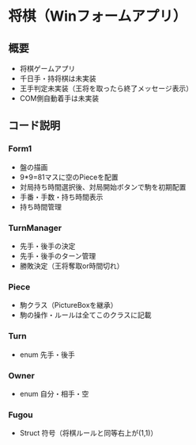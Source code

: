 # 将棋（Winフォームアプリ）
## 概要
- 将棋ゲームアプリ
- 千日手・持将棋は未実装
- 王手判定未実装（王将を取ったら終了メッセージ表示）
- COM側自動着手は未実装
## コード説明
### Form1
- 盤の描画
- 9\*9=81マスに空のPieceを配置
- 対局持ち時間選択後、対局開始ボタンで駒を初期配置
- 手番・手数・持ち時間表示
- 持ち時間管理
### TurnManager
- 先手・後手の決定
- 先手・後手のターン管理
- 勝敗決定（王将奪取or時間切れ）
### Piece
- 駒クラス（PictureBoxを継承）
- 駒の操作・ルールは全てこのクラスに記載
### Turn
- enum 先手・後手
### Owner
- enum 自分・相手・空
### Fugou
- Struct 符号（将棋ルールと同等右上が(1,1)）
